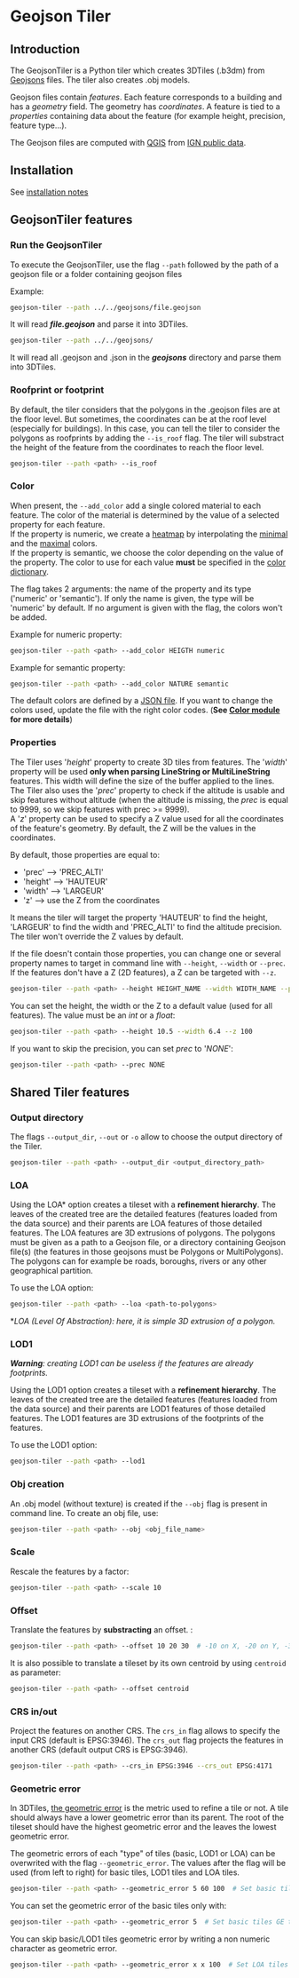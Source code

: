 # Geojson Tiler

## Introduction

The GeojsonTiler is a Python tiler which creates 3DTiles (.b3dm) from [Geojsons](https://en.wikipedia.org/wiki/GeoJSON) files.
The tiler also creates .obj models.

Geojson files contain _features_. Each feature corresponds to a building and has a _geometry_ field. The geometry has _coordinates_. A feature is tied to a _properties_ containing data about the feature (for example height, precision, feature type...).

The Geojson files are computed with [QGIS](https://www.qgis.org/en/site/) from [IGN public data](https://geoservices.ign.fr/telechargement).

## Installation

See [installation notes](https://github.com/VCityTeam/py3dtilers/blob/master/README.md)

## GeojsonTiler features

### Run the GeojsonTiler

To execute the GeojsonTiler, use the flag `--path` followed by the path of a geojson file or a folder containing geojson files

Example:

```bash
geojson-tiler --path ../../geojsons/file.geojson
```

It will read ___file.geojson___ and parse it into 3DTiles.

```bash
geojson-tiler --path ../../geojsons/
```

It will read all .geojson and .json in the ___geojsons___ directory and parse them into 3DTiles.

### Roofprint or footprint

By default, the tiler considers that the polygons in the .geojson files are at the floor level. But sometimes, the coordinates can be at the roof level (especially for buildings). In this case, you can tell the tiler to consider the polygons as roofprints by adding the `--is_roof` flag. The tiler will substract the height of the feature from the coordinates to reach the floor level.

```bash
geojson-tiler --path <path> --is_roof
```

### Color

When present, the `--add_color` add a single colored material to each feature. The color of the material is determined by the value of a selected property for each feature.  
If the property is numeric, we create a [heatmap](https://en.wikipedia.org/wiki/Heat_map) by interpolating the [minimal](../Color/README.md#min_color) and the [maximal](../Color/README.md#max_color) colors.  
If the property is semantic, we choose the color depending on the value of the property. The color to use for each value __must__ be specified in the [color dictionary](../Color/README.md#color_dict).

The flag takes 2 arguments: the name of the property and its type ('numeric' or 'semantic'). If only the name is given, the type will be 'numeric' by default. If no argument is given with the flag, the colors won't be added.

Example for numeric property:

```bash
geojson-tiler --path <path> --add_color HEIGTH numeric
```

Example for semantic property:

```bash
geojson-tiler --path <path> --add_color NATURE semantic
```

The default colors are defined by a [JSON file](../Color/default_config.json). If you want to change the colors used, update the file with the right color codes. (__See [Color module](../Color/README.md) for more details__)

### Properties

The Tiler uses '_height_' property to create 3D tiles from features. The '_width_' property will be used __only when parsing LineString or MultiLineString__ features. This width will define the size of the buffer applied to the lines.  
The Tiler also uses the '_prec_' property to check if the altitude is usable and skip features without altitude (when the altitude is missing, the _prec_ is equal to 9999, so we skip features with prec >= 9999).  
A '_z_' property can be used to specify a Z value used for all the coordinates of the feature's geometry. By default, the Z will be the values in the coordinates.

By default, those properties are equal to:

- 'prec' --> 'PREC_ALTI'
- 'height' --> 'HAUTEUR'
- 'width' --> 'LARGEUR'
- 'z' --> use the Z from the coordinates

It means the tiler will target the property 'HAUTEUR' to find the height, 'LARGEUR' to find the width and 'PREC_ALTI' to find the altitude precision. The tiler won't override the Z values by default.

If the file doesn't contain those properties, you can change one or several property names to target in command line with `--height`, `--width` or `--prec`. If the features don't have a Z (2D features), a Z can be targeted with `--z`.

```bash
geojson-tiler --path <path> --height HEIGHT_NAME --width WIDTH_NAME --prec PREC_NAME --z Z_NAME
```

You can set the height, the width or the Z to a default value (used for all features). The value must be an _int_ or a _float_:

```bash
geojson-tiler --path <path> --height 10.5 --width 6.4 --z 100
```

If you want to skip the precision, you can set _prec_ to '_NONE_':

```bash
geojson-tiler --path <path> --prec NONE
```

## Shared Tiler features

### Output directory

The flags `--output_dir`, `--out` or `-o` allow to choose the output directory of the Tiler.

```bash
geojson-tiler --path <path> --output_dir <output_directory_path>
```

### LOA

Using the LOA\* option creates a tileset with a __refinement hierarchy__. The leaves of the created tree are the detailed features (features loaded from the data source) and their parents are LOA features of those detailed features. The LOA features are 3D extrusions of polygons. The polygons must be given as a path to a Geojson file, or a directory containing Geojson file(s) (the features in those geojsons must be Polygons or MultiPolygons). The polygons can for example be roads, boroughs, rivers or any other geographical partition.

To use the LOA option:

```bash
geojson-tiler --path <path> --loa <path-to-polygons>
```

\*_LOA (Level Of Abstraction): here, it is simple 3D extrusion of a polygon._

### LOD1

___Warning__: creating LOD1 can be useless if the features are already footprints._

Using the LOD1 option creates a tileset with a __refinement hierarchy__. The leaves of the created tree are the detailed features (features loaded from the data source) and their parents are LOD1 features of those detailed features. The LOD1 features are 3D extrusions of the footprints of the features.

To use the LOD1 option:

```bash
geojson-tiler --path <path> --lod1
```

### Obj creation

An .obj model (without texture) is created if the `--obj` flag is present in command line. To create an obj file, use:

```bash
geojson-tiler --path <path> --obj <obj_file_name>
```

### Scale

Rescale the features by a factor:

```bash
geojson-tiler --path <path> --scale 10
```

### Offset

Translate the features by __substracting__ an offset. :

```bash
geojson-tiler --path <path> --offset 10 20 30  # -10 on X, -20 on Y, -30 on Z
```

It is also possible to translate a tileset by its own centroid by using `centroid` as parameter:

```bash
geojson-tiler --path <path> --offset centroid
```

### CRS in/out

Project the features on another CRS. The `crs_in` flag allows to specify the input CRS (default is EPSG:3946). The `crs_out` flag projects the features in another CRS (default output CRS is EPSG:3946).

```bash
geojson-tiler --path <path> --crs_in EPSG:3946 --crs_out EPSG:4171
```

### Geometric error

In 3DTiles, [the geometric error](https://github.com/CesiumGS/3d-tiles/tree/main/specification#geometric-error) is the metric used to refine a tile or not. A tile should always have a lower geometric error than its parent. The root of the tileset should have the highest geometric error and the leaves the lowest geometric error.

The geometric errors of each "type" of tiles (basic, LOD1 or LOA) can be overwrited with the flag `--geometric_error`. The values after the flag will be used (from left to right) for basic tiles, LOD1 tiles and LOA tiles.

```bash
geojson-tiler --path <path> --geometric_error 5 60 100  # Set basic tiles GE to 5, LOD1 tiles GE to 60 and LOA tiles GE to 100
```

You can set the geometric error of the basic tiles only with:

```bash
geojson-tiler --path <path> --geometric_error 5  # Set basic tiles GE to 5
```

You can skip basic/LOD1 tiles geometric error by writing a non numeric character as geometric error.

```bash
geojson-tiler --path <path> --geometric_error x x 100  # Set LOA tiles GE to 100
```
